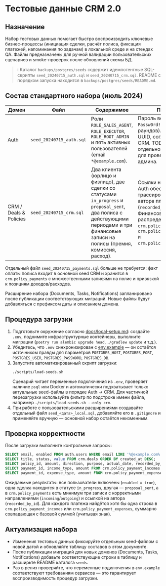 # Тестовые данные CRM 2.0

## Назначение

Набор тестовых данных помогает быстро воспроизводить ключевые бизнес-процессы (инициация сделки, расчёт полиса, фиксация платежей, напоминания по задачам) в локальной среде и на стендах QA. Файлы предназначены для ручной валидации пользовательских сценариев и smoke-проверок после обновлений схемы БД.

> ℹ️ Каталог `backups/postgres/seeds` содержит идемпотентные SQL-скрипты `seed_20240715_auth.sql` и `seed_20240715_crm.sql`. README с порядком запуска находится в `backups/postgres/seeds/README.md`.

## Состав стандартного набора (июль 2024)

| Домен | Файл | Содержимое | Примечания |
| --- | --- | --- | --- |
| Auth | `seed_20240715_auth.sql` | Роли `ROLE_SALES_AGENT`, `ROLE_EXECUTOR`, `ROLE_ROOT_ADMIN` и пять активных пользователей (email `*@example.com`). | Пароль всех аккаунтов — `Passw0rd!` (bcrypt, 12 раундов). Используются UUID, согласованные с CRM. TODO: выделить отдельного пользователя для проверки прав главного админа. |
| CRM / Deals & Policies | `seed_20240715_crm.sql` | Два клиента (юрлицо и физлицо), две сделки со статусами `in_progress` и `proposal_sent`, два полиса с действующими периодами и три финансовые записи на полисы (премия, комиссия, расход). | Ссылки на пользователей Auth обеспечивают трассировку владельцев и автора платежа (`recorded_by_id`). Финансовые данные распределены между `crm.policy_payments`, `crm.policy_payment_incomes` и `crm.policy_payment_expenses`. |

Отдельный файл `seed_20240715_payments.sql` больше не требуется: факт оплаты полиса входит в основной seed CRM и хранится в `crm.policy_payments` с множественными записями на полис и привязкой к позициям доходов/расходов.

Расширение набора (Documents, Tasks, Notifications) запланировано после публикации соответствующих миграций. Новые файлы будут добавляться с префиксом даты и описанием домена.

## Процедура загрузки

1. Подготовьте окружение согласно [docs/local-setup.md](local-setup.md): создайте `.env`, поднимите инфраструктурные контейнеры, выполните миграции (`poetry run alembic upgrade head`, `./gradlew update` и т.д.).
2. Убедитесь, что `.env` синхронизирован с [env.example](../env.example) — он остаётся источником правды для параметров `POSTGRES_HOST`, `POSTGRES_PORT`, `POSTGRES_USER`, `POSTGRES_PASSWORD`, `POSTGRES_DB`.
3. Запустите автоматизированный скрипт загрузки:
   ```bash
   ./scripts/load-seeds.sh
   ```
   Сценарий читает переменные подключения из `.env`, проверяет наличие `psql` или Docker и автоматически подхватывает только актуальные seed-файлы в порядке Auth → CRM. Для частичной перезагрузки используйте фильтр по подстроке имени файла, например `./scripts/load-seeds.sh --only crm`.
4. При работе с пользовательскими расширениями создавайте отдельный файл `seed_<дата>_local.sql`, добавляйте его в `.gitignore` и применяйте вручную — основной набор остаётся неизменным.

## Проверка корректности

После загрузки выполните контрольные запросы:

```sql
SELECT email, enabled FROM auth.users WHERE email LIKE '%@example.com%' ORDER BY email;
SELECT title, status, value FROM crm.deals ORDER BY created_at DESC;
SELECT policy_id, amount, direction, purpose, actual_date, recorded_by_id FROM crm.policy_payments ORDER BY actual_date DESC;
SELECT payment_id, income_type, amount FROM crm.policy_payment_incomes ORDER BY payment_id;
SELECT payment_id, expense_type, amount FROM crm.policy_payment_expenses ORDER BY payment_id;
```

Ожидаемые результаты: все пользователи включены (`enabled = true`), одна сделка находится в статусе `in_progress`, другая — `proposal_sent`, а в `crm.policy_payments` есть минимум три записи с корректными направлениями (`incoming`/`outgoing`) и ссылкой на автора (`recorded_by_id`). Для каждого платежа найдётся хотя бы одна строка в `crm.policy_payment_incomes` или `crm.policy_payment_expenses`, суммарно совпадающая с базовой суммой (учитывая знак).

## Актуализация набора

* Изменения тестовых данных фиксируйте отдельным seed-файлом с новой датой и обновляйте таблицу составов в этом документе.
* После публикации миграций для новых доменов (Documents, Tasks, Notifications) добавьте соответствующие строки в таблицу и расширьте README каталога `seeds`.
* Раз в релиз проверяйте, что переменные подключения в `env.example` соответствуют требованиям сервисов — это гарантирует воспроизводимость процедур загрузки.
